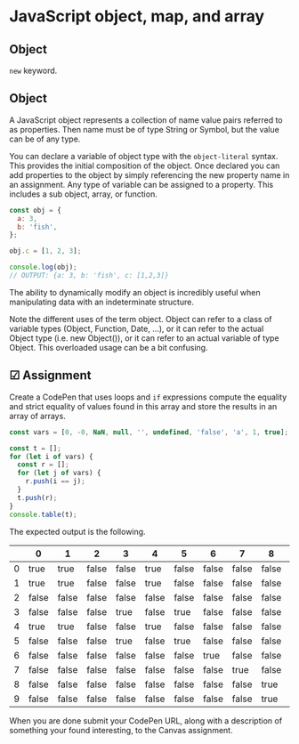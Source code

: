 # JavaScript object, map, and array

## Object

`new` keyword.

## Object

A JavaScript object represents a collection of name value pairs referred to as properties. Then name must be of type String or Symbol, but the value can be of any type.

You can declare a variable of object type with the `object-literal` syntax. This provides the initial composition of the object. Once declared you can add properties to the object by simply referencing the new property name in an assignment. Any type of variable can be assigned to a property. This includes a sub object, array, or function.

```js
const obj = {
  a: 3,
  b: 'fish',
};

obj.c = [1, 2, 3];

console.log(obj);
// OUTPUT: {a: 3, b: 'fish', c: [1,2,3]}
```

The ability to dynamically modify an object is incredibly useful when manipulating data with an indeterminate structure.

Note the different uses of the term object. Object can refer to a class of variable types (Object, Function, Date, ...), or it can refer to the actual Object type (i.e. new Object()), or it can refer to an actual variable of type Object. This overloaded usage can be a bit confusing.

## ☑ Assignment

Create a CodePen that uses loops and `if` expressions compute the equality and strict equality of values found in this array and store the results in an array of arrays.

```js
const vars = [0, -0, NaN, null, '', undefined, 'false', 'a', 1, true];
```

```js
const t = [];
for (let i of vars) {
  const r = [];
  for (let j of vars) {
    r.push(i == j);
  }
  t.push(r);
}
console.table(t);
```

The expected output is the following.

|     | 0     | 1     | 2     | 3     | 4     | 5     | 6     | 7     | 8     | 9     |
| --- | ----- | ----- | ----- | ----- | ----- | ----- | ----- | ----- | ----- | ----- |
| 0   | true  | true  | false | false | true  | false | false | false | false | false |
| 1   | true  | true  | false | false | true  | false | false | false | false | false |
| 2   | false | false | false | false | false | false | false | false | false | false |
| 3   | false | false | false | true  | false | true  | false | false | false | false |
| 4   | true  | true  | false | false | true  | false | false | false | false | false |
| 5   | false | false | false | true  | false | true  | false | false | false | false |
| 6   | false | false | false | false | false | false | true  | false | false | false |
| 7   | false | false | false | false | false | false | false | true  | false | false |
| 8   | false | false | false | false | false | false | false | false | true  | true  |
| 9   | false | false | false | false | false | false | false | false | true  | true  |

When you are done submit your CodePen URL, along with a description of something your found interesting, to the Canvas assignment.
